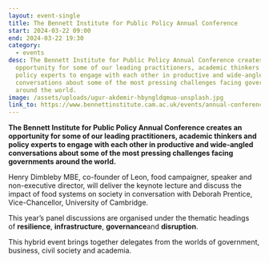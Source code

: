```yaml
---
layout: event-single
title: The Bennett Institute for Public Policy Annual Conference
start: 2024-03-22 09:00
end: 2024-03-22 19:30
category:
  - events
desc: The Bennett Institute for Public Policy Annual Conference creates an
  opportunity for some of our leading practitioners, academic thinkers and
  policy experts to engage with each other in productive and wide-angled
  conversations about some of the most pressing challenges facing governments
  around the world.
image: /assets/uploads/ugur-akdemir-hbyngldqmuo-unsplash.jpg
link_to: https://www.bennettinstitute.cam.ac.uk/events/annual-conference/
---
```

**The Bennett Institute for Public Policy Annual Conference creates an opportunity for some of our leading practitioners, academic thinkers and policy experts to engage with each other in productive and wide-angled conversations about some of the most pressing challenges facing governments around the world.** 

Henry Dimbleby MBE, co-founder of Leon, food campaigner, speaker and non-executive director, will deliver the keynote lecture and discuss the impact of food systems on society in conversation with Deborah Prentice, Vice-Chancellor, University of Cambridge.

This year’s panel discussions are organised under the thematic headings of **resilience**, **infrastructure**, **governance**and **disruption**.  

This hybrid event brings together delegates from the worlds of government, business, civil society and academia.